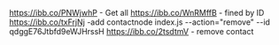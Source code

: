 https://ibb.co/PNWjwhP - Get all
https://ibb.co/WnRMffB - fined by ID
https://ibb.co/txFrjNj -add contactnode index.js --action="remove" --id qdggE76Jtbfd9eWJHrssH
https://ibb.co/2tsdtmV - remove contact